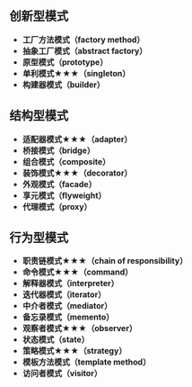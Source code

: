## 创新型模式
  + **工厂方法模式（factory method）**
  + **抽象工厂模式（abstract factory）**
  + **原型模式（prototype）**
  + **单利模式★★★（singleton）**
  + **构建器模式（builder）**
## 结构型模式
  + **适配器模式★★★（adapter）**
  + **桥接模式（bridge）**
  + **组合模式（composite）**
  + **装饰模式★★★（decorator）**
  + **外观模式（facade）**
  + **享元模式（flyweight）**
  + **代理模式（proxy）**
## 行为型模式
  + **职责链模式★★★（chain of responsibility）**
  + **命令模式★★★（command）**
  + **解释器模式（interpreter）**
  + **迭代器模式（iterator）**
  + **中介者模式（mediator）**
  + **备忘录模式（memento）**
  + **观察者模式★★★（observer）**
  + **状态模式（state）**
  + **策略模式★★★（strategy）**
  + **模板方法模式（template method）**
  + **访问者模式（visitor）**
